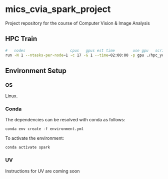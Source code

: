 # mics_cvia_spark_project
Project repository for the course of Computer Vision &amp; Image Analysis

## HPC Train

```sh
#   nodes                    cpus   gpus est time        use gpu   script to run
run -N 1 --ntasks-per-node=1 -c 17 -G 1 --time=02:00:00 -p gpu ./hpc_yolo_train.sh
```
## Environment Setup
### OS
Linux.
### Conda
The dependencies can be resolved with conda as follows:
```
conda env create -f environment.yml
```
To activate the environment:
```
conda activate spark
```
### UV
Instructions for UV are coming soon
